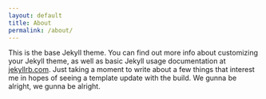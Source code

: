 ```yaml
---
layout: default
title: About
permalink: /about/
---
```


This is the base Jekyll theme. You can find out more info about customizing your Jekyll theme, as well as basic Jekyll usage documentation at [jekyllrb.com](http://jekyllrb.com/). Just taking a moment
to write about a few things that interest me in hopes of seeing a template update with the build. We gunna be alright, we gunna be alright.
